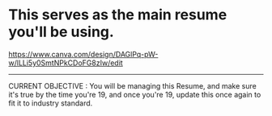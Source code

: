 # This serves as the main resume you'll be using.

https://www.canva.com/design/DAGlPq-pW-w/lLLi5y0SmtNPkCDoFG8zIw/edit

--- 

CURRENT OBJECTIVE : You will be managing this Resume, and make sure it's true by the time you're 19, and once you're 19, update this once again to fit it to industry standard.
